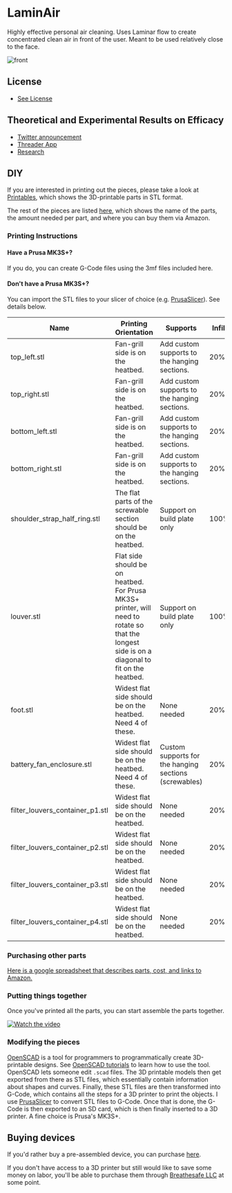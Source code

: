 # LaminAir

Highly effective personal air cleaning. Uses Laminar flow to create concentrated clean air in front of the user. Meant to be used relatively close to the face.

![front](https://breathesafe-airgo.s3.us-east-2.amazonaws.com/images/laminair/front.png)

## License
- [See License](https://github.com/Edderic/air-cleaners/blob/main/LICENSE.md)

## Theoretical and Experimental Results on Efficacy

- [Twitter announcement](https://x.com/eddericu/status/1738041192049266939)
- [Threader App](https://threadreaderapp.com/thread/1738041192049266939.html)
- [Research](https://github.com/Edderic/iaq/blob/main/notebooks/milestone-eoy-2023.ipynb)

## DIY

If you are interested in printing out the pieces, please take a look at [Printables](https://www.printables.com/model/716902-laminair/), which shows the 3D-printable parts in STL format.

The rest of the pieces are listed
[here](https://docs.google.com/spreadsheets/d/1wJ6nfeIdMQBHosVignK3vL9RzcDbh2oNCUtzVA7f1og/edit#gid=1259436206), which shows the name of the parts, the amount needed per part, and where you can buy them via Amazon.


### Printing Instructions

#### Have a Prusa MK3S+?

If you do, you can create G-Code files using the 3mf files included here.

#### Don't have a Prusa MK3S+?

You can import the STL files to your slicer of choice (e.g. [PrusaSlicer](https://www.prusa3d.com/page/prusaslicer_424/)). See details below.

| Name | Printing Orientation | Supports | Infill |
| - | - | - |-  |
| top_left.stl | Fan-grill side is on the heatbed. | Add custom supports to the hanging sections. | 20% |
| top_right.stl | Fan-grill side is on the heatbed. | Add custom supports to the hanging sections. | 20% |
| bottom_left.stl | Fan-grill side is on the heatbed. | Add custom supports to the hanging sections. | 20% |
| bottom_right.stl | Fan-grill side is on the heatbed. | Add custom supports to the hanging sections. | 20% |
| shoulder_strap_half_ring.stl | The flat parts of the screwable section should be on the heatbed. | Support on build plate only | 100% |
| louver.stl | Flat side should be on heatbed. For Prusa MK3S+ printer, will need to rotate so that the longest side is on a diagonal to fit on the heatbed. | Support on build plate only | 100% |
| foot.stl | Widest flat side should be on the heatbed. Need 4 of these. | None needed | 20% |
| battery_fan_enclosure.stl | Widest flat side should be on the heatbed. Need 4 of these. | Custom supports for the hanging sections (screwables) | 20% |
| filter_louvers_container_p1.stl | Widest flat side should be on the heatbed. | None needed | 20% |
| filter_louvers_container_p2.stl | Widest flat side should be on the heatbed. | None needed | 20% |
| filter_louvers_container_p3.stl | Widest flat side should be on the heatbed. | None needed | 20% |
| filter_louvers_container_p4.stl | Widest flat side should be on the heatbed. | None needed | 20% |

### Purchasing other parts
[Here is a google spreadsheet that describes parts, cost, and links to Amazon.](https://docs.google.com/spreadsheets/d/1wJ6nfeIdMQBHosVignK3vL9RzcDbh2oNCUtzVA7f1og/edit#gid=1259436206)

### Putting things together

Once you've printed all the parts, you can start assemble the parts together.

[![Watch the video](https://breathesafe-airgo.s3.us-east-2.amazonaws.com/images/laminair/laminair-assembly-thumbnail.png)](https://www.youtube.com/watch?v=tnxe13Jcs5g)

### Modifying the pieces

[OpenSCAD](https://openscad.org/) is a tool for programmers to programmatically create 3D-printable designs. See [OpenSCAD tutorials](https://openscad.org/documentation.html) to learn how to use the tool. OpenSCAD lets someone edit `.scad` files. The 3D printable models then get exported from there as STL files, which essentially contain information about shapes and curves. Finally, these STL files are then transformed into G-Code, which contains all the steps for a 3D printer to print the objects. I use [PrusaSlicer](https://www.prusa3d.com/page/prusaslicer_424/) to convert STL files to G-Code. Once that is done, the G-Code is then exported to an SD card, which is then finally inserted to a 3D printer. A fine choice is Prusa's MK3S+.


## Buying devices

If you'd rather buy a pre-assembled device, you can purchase [here](https://breathesafe-llc.myshopify.com/products/laminair).

If you don't have access to a 3D printer but still would like to save some money on labor, you'll be able to purchase them through [Breathesafe LLC](https://breathesafe-llc.myshopify.com/) at some point.


